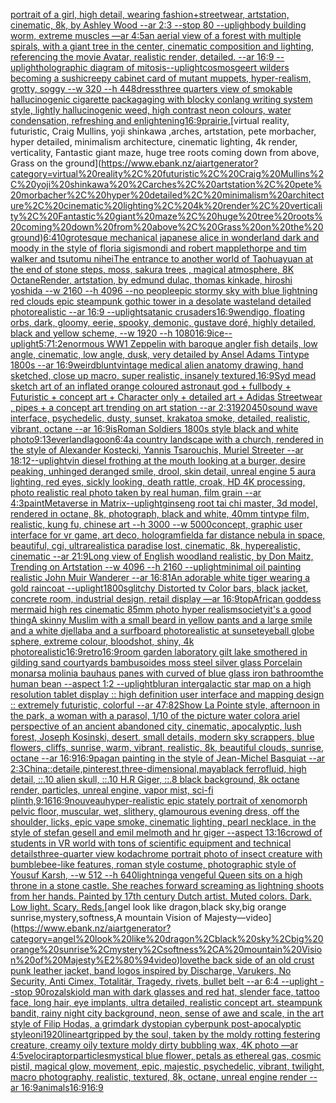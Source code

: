 [portrait of a girl, high detail, wearing fashion+streetwear, artstation, cinematic, 8k, by Ashley Wood --ar 2:3 --stop 80 --upligh](https://www.ebank.nz/aiartgenerator?category=portrait%20of%20a%20girl%2C%20high%20detail%2C%20wearing%20fashion%2Bstreetwear%2C%20artstation%2C%20cinematic%2C%208k%2C%20by%20Ashley%20Wood%20--ar%202%3A3%20--stop%2080%20--upligh)[body building worm, extreme muscles —ar 4:5](https://www.ebank.nz/aiartgenerator?category=body%20building%20worm%2C%20extreme%20muscles%20%E2%80%94ar%204%3A5)[an aerial view of a forest with multiple spirals, with a giant tree in the center, cinematic composition and lighting, referencing the movie Avatar, realistic render, detailed. --ar 16:9 --uplight](https://www.ebank.nz/aiartgenerator?category=an%20aerial%20view%20of%20a%20forest%20with%20multiple%20spirals%2C%20with%20a%20giant%20tree%20in%20the%20center%2C%20cinematic%20composition%20and%20lighting%2C%20referencing%20the%20movie%20Avatar%2C%20realistic%20render%2C%20detailed.%20--ar%2016%3A9%20--uplight)[holographic diagram of mitosis](https://www.ebank.nz/aiartgenerator?category=holographic%20diagram%20of%20mitosis)[--uplight](https://www.ebank.nz/aiartgenerator?category=--uplight)[cosmos](https://www.ebank.nz/aiartgenerator?category=cosmos)[geert wilders becoming a sushi](https://www.ebank.nz/aiartgenerator?category=geert%20wilders%20becoming%20a%20sushi)[creepy cabinet card of mutant muppets, hyper-realism, grotty, soggy --w 320 --h 448](https://www.ebank.nz/aiartgenerator?category=creepy%20cabinet%20card%20of%20mutant%20muppets%2C%20hyper-realism%2C%20grotty%2C%20soggy%20--w%20320%20--h%20448)[dress](https://www.ebank.nz/aiartgenerator?category=dress)[three quarters view of smokable hallucinogenic cigarette packagaging with blocky conlang writing system style, lightly hallucinogenic weed, high contrast neon colours, water condensation, refreshing and enlightening](https://www.ebank.nz/aiartgenerator?category=three%20quarters%20view%20of%20smokable%20hallucinogenic%20cigarette%20packagaging%20with%20blocky%20conlang%20writing%20system%20style%2C%20lightly%20hallucinogenic%20weed%2C%20high%20contrast%20neon%20colours%2C%20water%20condensation%2C%20refreshing%20and%20enlightening)[16:9](https://www.ebank.nz/aiartgenerator?category=16%3A9)[prairie.](https://www.ebank.nz/aiartgenerator?category=prairie.)[virtual reality, futuristic, Craig Mullins, yoji shinkawa ,arches, artstation, pete morbacher, hyper detailed, minimalism architecture, cinematic lighting, 4k render, verticality, Fantastic giant maze, huge tree roots coming down from above, Grass on the ground](https://www.ebank.nz/aiartgenerator?category=virtual%20reality%2C%20futuristic%2C%20Craig%20Mullins%2C%20yoji%20shinkawa%20%2Carches%2C%20artstation%2C%20pete%20morbacher%2C%20hyper%20detailed%2C%20minimalism%20architecture%2C%20cinematic%20lighting%2C%204k%20render%2C%20verticality%2C%20Fantastic%20giant%20maze%2C%20huge%20tree%20roots%20coming%20down%20from%20above%2C%20Grass%20on%20the%20ground)[6:4](https://www.ebank.nz/aiartgenerator?category=6%3A4)[10](https://www.ebank.nz/aiartgenerator?category=10)[grotesque mechanical japanese alice in wonderland dark and moody in the style of floria sigismondi and robert mapplethorpe and tim walker and tsutomu nihei](https://www.ebank.nz/aiartgenerator?category=grotesque%20mechanical%20japanese%20alice%20in%20wonderland%20dark%20and%20moody%20in%20the%20style%20of%20floria%20sigismondi%20and%20robert%20mapplethorpe%20and%20tim%20walker%20and%20tsutomu%20nihei)[The entrance to another world of Taohuayuan at the end of stone steps, moss, sakura trees , magical atmosphere, 8K OctaneRender, artstation, by edmund dulac, thomas kinkade, hiroshi yoshida --w 2160  --h 4096 --no people](https://www.ebank.nz/aiartgenerator?category=The%20entrance%20to%20another%20world%20of%20Taohuayuan%20at%20the%20end%20of%20stone%20steps%2C%20moss%2C%20sakura%20trees%20%2C%20magical%20atmosphere%2C%208K%20OctaneRender%2C%20artstation%2C%20by%20edmund%20dulac%2C%20thomas%20kinkade%2C%20hiroshi%20yoshida%20--w%202160%20%20--h%204096%20--no%20people)[epic stormy sky with blue lightning red clouds epic steampunk gothic tower in a desolate wasteland detailed photorealistic --ar 16:9 --uplight](https://www.ebank.nz/aiartgenerator?category=epic%20stormy%20sky%20with%20blue%20lightning%20red%20clouds%20epic%20steampunk%20gothic%20tower%20in%20a%20desolate%20wasteland%20detailed%20photorealistic%20--ar%2016%3A9%20--uplight)[satanic crusaders](https://www.ebank.nz/aiartgenerator?category=satanic%20crusaders)[16:9](https://www.ebank.nz/aiartgenerator?category=16%3A9)[wendigo, floating orbs, dark, gloomy, eerie, spooky, demonic, gustave doré, highly detailed, black and yellow scheme, --w 1920 --h 1080](https://www.ebank.nz/aiartgenerator?category=wendigo%2C%20floating%20orbs%2C%20dark%2C%20gloomy%2C%20eerie%2C%20spooky%2C%20demonic%2C%20gustave%20dor%C3%A9%2C%20highly%20detailed%2C%20black%20and%20yellow%20scheme%2C%20--w%201920%20--h%201080)[16:9](https://www.ebank.nz/aiartgenerator?category=16%3A9)[ice](https://www.ebank.nz/aiartgenerator?category=ice)[--uplight](https://www.ebank.nz/aiartgenerator?category=--uplight)[5:7](https://www.ebank.nz/aiartgenerator?category=5%3A7)[1:2](https://www.ebank.nz/aiartgenerator?category=1%3A2)[enormous WW1 Zeppelin with  baroque  angler fish details, low angle,  cinematic, low angle, dusk, very detailed by Ansel Adams Tintype 1800s --ar 16:9](https://www.ebank.nz/aiartgenerator?category=enormous%20WW1%20Zeppelin%20with%20%20baroque%20%20angler%20fish%20details%2C%20low%20angle%2C%20%20cinematic%2C%20low%20angle%2C%20dusk%2C%20very%20detailed%20by%20Ansel%20Adams%20Tintype%201800s%20--ar%2016%3A9)[weird](https://www.ebank.nz/aiartgenerator?category=weird)[blunt](https://www.ebank.nz/aiartgenerator?category=blunt)[vintage medical alien anatomy drawing, hand sketched, close up macro, super realistic, insanely textured,](https://www.ebank.nz/aiartgenerator?category=vintage%20medical%20alien%20anatomy%20drawing%2C%20hand%20sketched%2C%20close%20up%20macro%2C%20super%20realistic%2C%20insanely%20textured%2C)[16:9](https://www.ebank.nz/aiartgenerator?category=16%3A9)[Syd mead sketch art of an inflated orange coloured  astronaut god + fullbody + Futuristic + concept art + Character only + detailed art + Adidas Streetwear , pipes + a concept art trending on art station --ar 2:3](https://www.ebank.nz/aiartgenerator?category=Syd%20mead%20sketch%20art%20of%20an%20inflated%20orange%20coloured%20%20astronaut%20god%20%2B%20fullbody%20%2B%20Futuristic%20%2B%20concept%20art%20%2B%20Character%20only%20%2B%20detailed%20art%20%2B%20Adidas%20Streetwear%20%2C%20pipes%20%2B%20a%20concept%20art%20trending%20on%20art%20station%20--ar%202%3A3)[1920](https://www.ebank.nz/aiartgenerator?category=1920)[450](https://www.ebank.nz/aiartgenerator?category=450)[sound wave interface, psychedelic, dusty, sunset, krakatoa smoke, detailed, realistic, vibrant, octane --ar 16:9](https://www.ebank.nz/aiartgenerator?category=sound%20wave%20interface%2C%20psychedelic%2C%20dusty%2C%20sunset%2C%20krakatoa%20smoke%2C%20detailed%2C%20realistic%2C%20vibrant%2C%20octane%20--ar%2016%3A9)[is](https://www.ebank.nz/aiartgenerator?category=is)[Roman Soldiers 1800s style black and white photo](https://www.ebank.nz/aiartgenerator?category=Roman%20Soldiers%201800s%20style%20black%20and%20white%20photo)[9:13](https://www.ebank.nz/aiartgenerator?category=9%3A13)[everlandlagoon](https://www.ebank.nz/aiartgenerator?category=everlandlagoon)[6:4](https://www.ebank.nz/aiartgenerator?category=6%3A4)[a country landscape with a church, rendered in the style of Alexander Kostecki, Yannis Tsarouchis, Muriel Streeter  --ar 18:12](https://www.ebank.nz/aiartgenerator?category=a%20country%20landscape%20with%20a%20church%2C%20rendered%20in%20the%20style%20of%20Alexander%20Kostecki%2C%20Yannis%20Tsarouchis%2C%20Muriel%20Streeter%20%20--ar%2018%3A12)[--uplight](https://www.ebank.nz/aiartgenerator?category=--uplight)[vin diesel frothing at the mouth looking at a burger, desire peaking, unhinged deranged smile, drool, skin detail, unreal engine 5 aura lighting, red eyes, sickly looking, death rattle, croak, HD 4K processing, photo realistic real photo taken by real human, film grain --ar 4:3](https://www.ebank.nz/aiartgenerator?category=vin%20diesel%20frothing%20at%20the%20mouth%20looking%20at%20a%20burger%2C%20desire%20peaking%2C%20unhinged%20deranged%20smile%2C%20drool%2C%20skin%20detail%2C%20unreal%20engine%205%20aura%20lighting%2C%20red%20eyes%2C%20sickly%20looking%2C%20death%20rattle%2C%20croak%2C%20HD%204K%20processing%2C%20photo%20realistic%20real%20photo%20taken%20by%20real%20human%2C%20film%20grain%20--ar%204%3A3)[paint](https://www.ebank.nz/aiartgenerator?category=paint)[Metaverse in Matrix](https://www.ebank.nz/aiartgenerator?category=Metaverse%20in%20Matrix)[--uplight](https://www.ebank.nz/aiartgenerator?category=--uplight)[ginseng root tai chi master, 3d model, rendered in octane, 8k, photograph, black and white, 40mm tintype film, realistic, kung fu, chinese art --h 3000 --w 5000](https://www.ebank.nz/aiartgenerator?category=ginseng%20root%20tai%20chi%20master%2C%203d%20model%2C%20rendered%20in%20octane%2C%208k%2C%20photograph%2C%20black%20and%20white%2C%2040mm%20tintype%20film%2C%20realistic%2C%20kung%20fu%2C%20chinese%20art%20--h%203000%20--w%205000)[concept, graphic user interface for vr game, art deco, hologram](https://www.ebank.nz/aiartgenerator?category=concept%2C%20graphic%20user%20interface%20for%20vr%20game%2C%20art%20deco%2C%20hologram)[field](https://www.ebank.nz/aiartgenerator?category=field)[a far distance nebula in space, beautiful, cgi, ultrarealistic](https://www.ebank.nz/aiartgenerator?category=a%20far%20distance%20nebula%20in%20space%2C%20beautiful%2C%20cgi%2C%20ultrarealistic)[a paradise lost, cinematic, 8k, hyperealistic, cinematic --ar 21:9](https://www.ebank.nz/aiartgenerator?category=a%20paradise%20lost%2C%20cinematic%2C%208k%2C%20hyperealistic%2C%20cinematic%20--ar%2021%3A9)[Long view of English woodland realistic, by Don Maitz, Trending on Artstation    --w 4096  --h 2160 --uplight](https://www.ebank.nz/aiartgenerator?category=Long%20view%20of%20English%20woodland%20realistic%2C%20by%20Don%20Maitz%2C%20Trending%20on%20Artstation%20%20%20%20--w%204096%20%20--h%202160%20--uplight)[minimal oil painting realistic John Muir Wanderer --ar 16:8](https://www.ebank.nz/aiartgenerator?category=minimal%20oil%20painting%20realistic%20John%20Muir%20Wanderer%20--ar%2016%3A8)[1](https://www.ebank.nz/aiartgenerator?category=1)[An adorable white tiger wearing a gold raincoat --uplight](https://www.ebank.nz/aiartgenerator?category=An%20adorable%20white%20tiger%20wearing%20a%20gold%20raincoat%20--uplight)[1800s](https://www.ebank.nz/aiartgenerator?category=1800s)[glitchy Distorted tv Color bars, black jacket, concrete room, industrial design, retail display —ar 16:9](https://www.ebank.nz/aiartgenerator?category=glitchy%20Distorted%20tv%20Color%20bars%2C%20black%20jacket%2C%20concrete%20room%2C%20industrial%20design%2C%20retail%20display%20%E2%80%94ar%2016%3A9)[top](https://www.ebank.nz/aiartgenerator?category=top)[African goddess mermaid high res cinematic 85mm photo hyper realism](https://www.ebank.nz/aiartgenerator?category=African%20goddess%20mermaid%20high%20res%20cinematic%2085mm%20photo%20hyper%20realism)[society](https://www.ebank.nz/aiartgenerator?category=society)[it's a good thing](https://www.ebank.nz/aiartgenerator?category=it%27s%20a%20good%20thing)[A skinny Muslim with a small beard in yellow pants and a large smile and a white djellaba and a surfboard photorealistic at sunset](https://www.ebank.nz/aiartgenerator?category=A%20skinny%20Muslim%20with%20a%20small%20beard%20in%20yellow%20pants%20and%20a%20large%20smile%20and%20a%20white%20djellaba%20and%20a%20surfboard%20photorealistic%20at%20sunset)[eyeball globe sphere, extreme colour, bloodshot, shiny, 4k photorealistic](https://www.ebank.nz/aiartgenerator?category=eyeball%20globe%20sphere%2C%20extreme%20colour%2C%20bloodshot%2C%20shiny%2C%204k%20photorealistic)[16:9](https://www.ebank.nz/aiartgenerator?category=16%3A9)[retro](https://www.ebank.nz/aiartgenerator?category=retro)[16:9](https://www.ebank.nz/aiartgenerator?category=16%3A9)[room garden laboratory  gilt lake  smothered in gilding sand courtyards bambusoides moss steel silver glass  Porcelain monarsa molinia bauhaus panes with curved of blue glass iron bathroom](https://www.ebank.nz/aiartgenerator?category=room%20garden%20laboratory%20%20gilt%20lake%20%20smothered%20in%20gilding%20sand%20courtyards%20bambusoides%20moss%20steel%20silver%20glass%20%20Porcelain%20monarsa%20molinia%20bauhaus%20panes%20with%20curved%20of%20blue%20glass%20iron%20bathroom)[the human bean --aspect 1:2 --uplight](https://www.ebank.nz/aiartgenerator?category=the%20human%20bean%20--aspect%201%3A2%20--uplight)[blur](https://www.ebank.nz/aiartgenerator?category=blur)[an intergalactic star map on a high resolution tablet display :: high definition user interface and mapping design :: extremely futuristic, colorful --ar 47:82](https://www.ebank.nz/aiartgenerator?category=an%20intergalactic%20star%20map%20on%20a%20high%20resolution%20tablet%20display%20%3A%3A%20high%20definition%20user%20interface%20and%20mapping%20design%20%3A%3A%20extremely%20futuristic%2C%20colorful%20--ar%2047%3A82)[Show La Pointe style, afternoon in the park, a woman with a parasol, 1/10 of the picture water color](https://www.ebank.nz/aiartgenerator?category=Show%20La%20Pointe%20style%2C%20afternoon%20in%20the%20park%2C%20a%20woman%20with%20a%20parasol%2C%201/10%20of%20the%20picture%20water%20color)[a ariel perspective of an ancient abandoned city, cinematic, apocalyptic, lush forest, Joseph Kosinski, desert, small details, modern sky scrappers, blue flowers, cliffs, sunrise, warm, vibrant, realistic, 8k, beautiful clouds, sunrise, octane --ar 16:9](https://www.ebank.nz/aiartgenerator?category=a%20ariel%20perspective%20of%20an%20ancient%20abandoned%20city%2C%20cinematic%2C%20apocalyptic%2C%20lush%20forest%2C%20Joseph%20Kosinski%2C%20desert%2C%20small%20details%2C%20modern%20sky%20scrappers%2C%20blue%20flowers%2C%20cliffs%2C%20sunrise%2C%20warm%2C%20vibrant%2C%20realistic%2C%208k%2C%20beautiful%20clouds%2C%20sunrise%2C%20octane%20--ar%2016%3A9)[16:9](https://www.ebank.nz/aiartgenerator?category=16%3A9)[pagan painting in the style of Jean-Michel Basquiat --ar 2:3](https://www.ebank.nz/aiartgenerator?category=pagan%20painting%20in%20the%20style%20of%20Jean-Michel%20Basquiat%20--ar%202%3A3)[China::](https://www.ebank.nz/aiartgenerator?category=China%3A%3A)[detaile,pinterest,three-dimensional,maya](https://www.ebank.nz/aiartgenerator?category=detaile%2Cpinterest%2Cthree-dimensional%2Cmaya)[black ferrofluid, high detail, ::.10 alien skull, ::.10 H.R Giger, ::.8 black background, 8k octane render, particles, unreal engine, vapor mist, sci-fi plinth,](https://www.ebank.nz/aiartgenerator?category=black%20ferrofluid%2C%20high%20detail%2C%20%3A%3A.10%20alien%20skull%2C%20%3A%3A.10%20H.R%20Giger%2C%20%3A%3A.8%20black%20background%2C%208k%20octane%20render%2C%20particles%2C%20unreal%20engine%2C%20vapor%20mist%2C%20sci-fi%20plinth%2C)[9:16](https://www.ebank.nz/aiartgenerator?category=9%3A16)[16:9](https://www.ebank.nz/aiartgenerator?category=16%3A9)[nouveau](https://www.ebank.nz/aiartgenerator?category=nouveau)[hyper-realistic epic stately portrait of xenomorph pelvic floor, muscular, wet, slithery, glamourous evening dress, off the shoulder, licks, epic vape smoke, cinematic lighting, pearl necklace, in the style of stefan gesell and emil melmoth and hr giger --aspect 13:16](https://www.ebank.nz/aiartgenerator?category=hyper-realistic%20epic%20stately%20portrait%20of%20xenomorph%20pelvic%20floor%2C%20muscular%2C%20wet%2C%20slithery%2C%20glamourous%20evening%20dress%2C%20off%20the%20shoulder%2C%20licks%2C%20epic%20vape%20smoke%2C%20cinematic%20lighting%2C%20pearl%20necklace%2C%20in%20the%20style%20of%20stefan%20gesell%20and%20emil%20melmoth%20and%20hr%20giger%20--aspect%2013%3A16)[crowd of students in VR world with tons of scientific equipment and technical details](https://www.ebank.nz/aiartgenerator?category=crowd%20of%20students%20in%20VR%20world%20with%20tons%20of%20scientific%20equipment%20and%20technical%20details)[three-quarter view kodachrome portrait photo of insect creature with bumblebee-like features, roman style costume, photographic style of Yousuf Karsh, --w 512 --h 640](https://www.ebank.nz/aiartgenerator?category=three-quarter%20view%20kodachrome%20portrait%20photo%20of%20insect%20creature%20with%20bumblebee-like%20features%2C%20roman%20style%20costume%2C%20photographic%20style%20of%20Yousuf%20Karsh%2C%20--w%20512%20--h%20640)[lightning](https://www.ebank.nz/aiartgenerator?category=lightning)[a vengeful Queen sits on a high throne in a stone castle. She reaches forward screaming as lightning shoots from her hands. Painted by 17th century Dutch artist. Muted colors. Dark. Low light. Scary. Reds.](https://www.ebank.nz/aiartgenerator?category=a%20vengeful%20Queen%20sits%20on%20a%20high%20throne%20in%20a%20stone%20castle.%20She%20reaches%20forward%20screaming%20as%20lightning%20shoots%20from%20her%20hands.%20Painted%20by%2017th%20century%20Dutch%20artist.%20Muted%20colors.%20Dark.%20Low%20light.%20Scary.%20Reds.)[angel look like dragon,black sky,big orange sunrise,mystery,softness,A mountain Vision of Majesty—video](https://www.ebank.nz/aiartgenerator?category=angel%20look%20like%20dragon%2Cblack%20sky%2Cbig%20orange%20sunrise%2Cmystery%2Csoftness%2CA%20mountain%20Vision%20of%20Majesty%E2%80%94video)[love](https://www.ebank.nz/aiartgenerator?category=love)[the back side of an old crust punk leather jacket, band logos inspired by Discharge, Varukers, No Security, Anti Cimex, Totalitär, Tragedy,  rivets, bullet belt --ar 6:4 --uplight --stop 90](https://www.ebank.nz/aiartgenerator?category=the%20back%20side%20of%20an%20old%20crust%20punk%20leather%20jacket%2C%20band%20logos%20inspired%20by%20Discharge%2C%20Varukers%2C%20No%20Security%2C%20Anti%20Cimex%2C%20Totalit%C3%A4r%2C%20Tragedy%2C%20%20rivets%2C%20bullet%20belt%20--ar%206%3A4%20--uplight%20--stop%2090)[rozalski](https://www.ebank.nz/aiartgenerator?category=rozalski)[old man with dark glasses and red hat, slender face, tattoo face, long hair, eye implants, ultra detailed, realistic concept art. steampunk bandit, rainy night city background, neon, sense of awe and scale, in the art style of Filip Hodas, a grimdark dystopian cyberpunk post-apocalyptic style](https://www.ebank.nz/aiartgenerator?category=old%20man%20with%20dark%20glasses%20and%20red%20hat%2C%20slender%20face%2C%20tattoo%20face%2C%20long%20hair%2C%20eye%20implants%2C%20ultra%20detailed%2C%20realistic%20concept%20art.%20steampunk%20bandit%2C%20rainy%20night%20city%20background%2C%20neon%2C%20sense%20of%20awe%20and%20scale%2C%20in%20the%20art%20style%20of%20Filip%20Hodas%2C%20a%20grimdark%20dystopian%20cyberpunk%20post-apocalyptic%20style)[oni](https://www.ebank.nz/aiartgenerator?category=oni)[1920](https://www.ebank.nz/aiartgenerator?category=1920)[lineart](https://www.ebank.nz/aiartgenerator?category=lineart)[gripped by the soul, taken by the moldy rotting festering creature, creamy oily texture moldy dirty bubbling wax, 4K photo —ar 4:5](https://www.ebank.nz/aiartgenerator?category=gripped%20by%20the%20soul%2C%20taken%20by%20the%20moldy%20rotting%20festering%20creature%2C%20creamy%20oily%20texture%20moldy%20dirty%20bubbling%20wax%2C%204K%20photo%20%E2%80%94ar%204%3A5)[velociraptor](https://www.ebank.nz/aiartgenerator?category=velociraptor)[particles](https://www.ebank.nz/aiartgenerator?category=particles)[mystical blue flower, petals as ethereal gas, cosmic pistil, magical glow, movement, epic, majestic, psychedelic, vibrant, twilight, macro photography, realistic, textured, 8k, octane, unreal engine render --ar 16:9](https://www.ebank.nz/aiartgenerator?category=mystical%20blue%20flower%2C%20petals%20as%20ethereal%20gas%2C%20cosmic%20pistil%2C%20magical%20glow%2C%20movement%2C%20epic%2C%20majestic%2C%20psychedelic%2C%20vibrant%2C%20twilight%2C%20macro%20photography%2C%20realistic%2C%20textured%2C%208k%2C%20octane%2C%20unreal%20engine%20render%20--ar%2016%3A9)[animals](https://www.ebank.nz/aiartgenerator?category=animals)[16:9](https://www.ebank.nz/aiartgenerator?category=16%3A9)[16:9](https://www.ebank.nz/aiartgenerator?category=16%3A9)